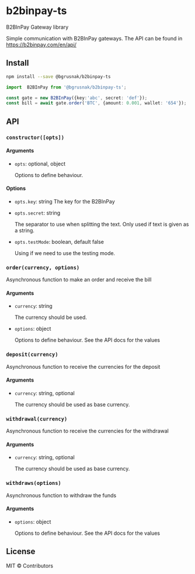 # b2binpay-ts

B2BInPay Gateway library

Simple communication with B2BInPay gateways.
The API can be found in https://b2binpay.com/en/api/

## Install

```sh
npm install --save @bgrusnak/b2binpay-ts
```

```ts
import  B2BInPay from '@bgrusnak/b2binpay-ts';

const gate = new B2BInPay({key:'abc', secret: 'def'});
const bill = await gate.order('BTC', {amount: 0.001, wallet: '654'});
```

## API

### `constructor([opts])`

#### Arguments

- `opts`: optional, object

    Options to define behaviour.

#### Options

- `opts.key`: string
    The key for the B2BInPay

- `opts.secret`: string

    The separator to use when splitting the text. Only used if text is given as a string.

- `opts.testMode`: boolean, default false

    Using if we need to use the testing mode.

### `order(currency, options)`

Asynchronous function to make an order and receive the bill

#### Arguments

- `currency`: string

    The currency should be used.

- `options`: object

    Options to define behaviour. See the API docs for the values

### `deposit(currency)`

Asynchronous function to receive the currencies for the deposit

#### Arguments

- `currency`: string, optional

    The currency should be used as base currency.

### `withdrawal(currency)`

Asynchronous function to receive the currencies for the withdrawal

#### Arguments

- `currency`: string, optional

    The currency should be used as base currency.

### `withdraws(options)`

Asynchronous function to withdraw the funds

#### Arguments

- `options`: object

    Options to define behaviour. See the API docs for the values

## License

MIT © Contributors
